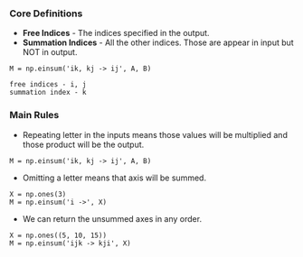 ### Core Definitions

- **Free Indices** - The indices specified in the output.
- **Summation Indices** - All the other indices. Those are appear in input but NOT in output.

```
M = np.einsum('ik, kj -> ij', A, B)

free indices - i, j
summation index - k
```


### Main Rules

- Repeating letter in the inputs means those values will be multiplied and those product will be the output.

```
M = np.einsum('ik, kj -> ij', A, B)
```

- Omitting a letter means that axis will be summed.

```
X = np.ones(3)
M = np.einsum('i ->', X)
```

- We can return the unsummed axes in any order.

```
X = np.ones((5, 10, 15))
M = np.einsum('ijk -> kji', X)
```